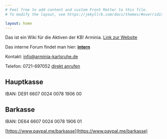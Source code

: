 ```yaml
---
# Feel free to add content and custom Front Matter to this file.
# To modify the layout, see https://jekyllrb.com/docs/themes/#overriding-theme-defaults

layout: home
---
```


Das ist ein Wiki für die Aktiven der KB! Arminia. [Link zur Website](https://www.arminia-karlsruhe.de/)


Das interne Forum findet man hier: [**intern**](https://www.arminia-karlsruhe.de/intern/)


Kontakt: [info@arminia-karlsruhe.de](info@arminia-karlsruhe.de)

Telefon: 0721-697052
<a href="tel: 0721-697052">direkt anrufen</a>

## Hauptkasse
IBAN: DE91 6607 0024 0078 1906 00

## Barkasse

IBAN: DE64 6607 0024 0078 1906 01

[https://www.paypal.me/barkasse](https://www.paypal.me/barkasse) 